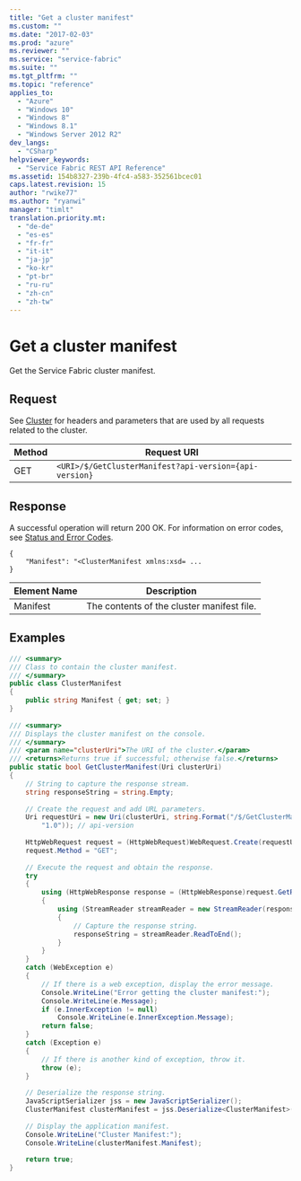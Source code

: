 ```yaml
---
title: "Get a cluster manifest"
ms.custom: ""
ms.date: "2017-02-03"
ms.prod: "azure"
ms.reviewer: ""
ms.service: "service-fabric"
ms.suite: ""
ms.tgt_pltfrm: ""
ms.topic: "reference"
applies_to: 
  - "Azure"
  - "Windows 10"
  - "Windows 8"
  - "Windows 8.1"
  - "Windows Server 2012 R2"
dev_langs: 
  - "CSharp"
helpviewer_keywords: 
  - "Service Fabric REST API Reference"
ms.assetid: 154b8327-239b-4fc4-a583-352561bcec01
caps.latest.revision: 15
author: "rwike77"
ms.author: "ryanwi"
manager: "timlt"
translation.priority.mt: 
  - "de-de"
  - "es-es"
  - "fr-fr"
  - "it-it"
  - "ja-jp"
  - "ko-kr"
  - "pt-br"
  - "ru-ru"
  - "zh-cn"
  - "zh-tw"
---
```

# Get a cluster manifest
Get the Service Fabric cluster manifest.  
  
## Request  
 See [Cluster](cluster.md) for headers and parameters that are used by all requests related to the cluster.  
  
|Method|Request URI|  
|------------|-----------------|  
|GET|`<URI>/$/GetClusterManifest?api-version={api-version}`|  
  
## Response  
 A successful operation will return 200 OK. For information on error codes, see [Status and Error Codes](status-and-error-codes1.md).  
  
```  
{  
    "Manifest": "<ClusterManifest xmlns:xsd= ...  
}  
```  
  
|Element Name|Description|  
|------------------|-----------------|  
|Manifest|The contents of the cluster manifest file.|  
  
## Examples  
  
```c#  
/// <summary>  
/// Class to contain the cluster manifest.  
/// </summary>  
public class ClusterManifest  
{  
    public string Manifest { get; set; }  
}  
  
/// <summary>  
/// Displays the cluster manifest on the console.  
/// </summary>  
/// <param name="clusterUri">The URI of the cluster.</param>  
/// <returns>Returns true if successful; otherwise false.</returns>  
public static bool GetClusterManifest(Uri clusterUri)  
{  
    // String to capture the response stream.  
    string responseString = string.Empty;  
  
    // Create the request and add URL parameters.  
    Uri requestUri = new Uri(clusterUri, string.Format("/$/GetClusterManifest?api-version={0}",  
        "1.0")); // api-version  
  
    HttpWebRequest request = (HttpWebRequest)WebRequest.Create(requestUri);  
    request.Method = "GET";  
  
    // Execute the request and obtain the response.  
    try  
    {  
        using (HttpWebResponse response = (HttpWebResponse)request.GetResponse())  
        {  
            using (StreamReader streamReader = new StreamReader(response.GetResponseStream(), true))  
            {  
                // Capture the response string.  
                responseString = streamReader.ReadToEnd();  
            }  
        }  
    }  
    catch (WebException e)  
    {  
        // If there is a web exception, display the error message.  
        Console.WriteLine("Error getting the cluster manifest:");  
        Console.WriteLine(e.Message);  
        if (e.InnerException != null)  
            Console.WriteLine(e.InnerException.Message);  
        return false;  
    }  
    catch (Exception e)  
    {  
        // If there is another kind of exception, throw it.  
        throw (e);  
    }  
  
    // Deserialize the response string.  
    JavaScriptSerializer jss = new JavaScriptSerializer();  
    ClusterManifest clusterManifest = jss.Deserialize<ClusterManifest>(responseString);  
  
    // Display the application manifest.  
    Console.WriteLine("Cluster Manifest:");  
    Console.WriteLine(clusterManifest.Manifest);  
  
    return true;  
}  
  
```